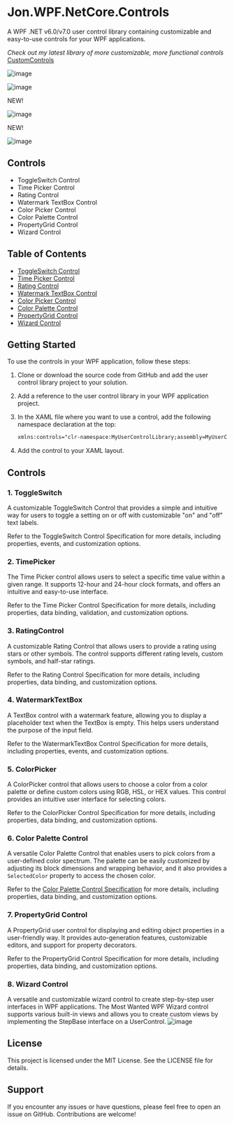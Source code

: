﻿# Jon.WPF.NetCore.Controls

A WPF .NET v6.0/v7.0 user control library containing customizable and easy-to-use controls for your WPF applications.

*Check out my latest library of more customizable, more functional controls*
[CustomControls](https://github.com/LittleBigSalino/Jon.Wpf.CustomControls)


![image](https://github.com/LittleBigSalino/Jon.WPF.NetCore/blob/master/Jon.WPF.NetCore.UserControls.MostWanted/SamplesMainWindow1.png)

![image](https://github.com/LittleBigSalino/Jon.WPF.NetCore/blob/master/Jon.WPF.NetCore.UserControls.MostWanted/SamplesMainWindow2.png)


NEW!

![image](https://github.com/LittleBigSalino/Jon.WPF.NetCore/blob/master/Jon.WPF.NetCore.UserControls.MostWanted/PropertyGridExample.png)

NEW!

![image](https://github.com/LittleBigSalino/Jon.WPF.NetCore/blob/master/Jon.WPF.NetCore.UserControls.MostWanted/WizardFirstScreen.png)

## Controls

- ToggleSwitch Control
- Time Picker Control
- Rating Control
- Watermark TextBox Control
- Color Picker Control
- Color Palette Control
- PropertyGrid Control
- Wizard Control

## Table of Contents

- [ToggleSwitch Control](https://github.com/LittleBigSalino/Jon.WPF.NetCore/blob/master/Jon.WPF.NetCore.UserControls.MostWanted/Docs/ToggleSwitch.md)
- [Time Picker Control](https://github.com/LittleBigSalino/Jon.WPF.NetCore/blob/master/Jon.WPF.NetCore.UserControls.MostWanted/Docs/TimePicker.md)
- [Rating Control](https://github.com/LittleBigSalino/Jon.WPF.NetCore/blob/master/Jon.WPF.NetCore.UserControls.MostWanted/Docs/RatingControl.md)
- [Watermark TextBox Control](https://github.com/LittleBigSalino/Jon.WPF.NetCore/blob/master/Jon.WPF.NetCore.UserControls.MostWanted/Docs/WatermarkTextbox.md)
- [Color Picker Control](https://github.com/LittleBigSalino/Jon.WPF.NetCore/blob/master/Jon.WPF.NetCore.UserControls.MostWanted/Docs/ColorPicker.md)
- [Color Palette Control](https://github.com/LittleBigSalino/Jon.WPF.NetCore/blob/master/Jon.WPF.NetCore.UserControls.MostWanted/Docs/ColorPaletteControl.md)
- [PropertyGrid Control](https://github.com/LittleBigSalino/Jon.WPF.NetCore/blob/master/Jon.WPF.NetCore.UserControls.MostWanted/Docs/PropertyGridNETCORE.md)
- [Wizard Control](https://github.com/LittleBigSalino/Jon.WPF.NetCore/blob/master/Jon.WPF.NetCore.UserControls.MostWanted/Docs/WizardWindow.md)

## Getting Started

To use the controls in your WPF application, follow these steps:

1. Clone or download the source code from GitHub and add the user control library project to your solution.

2. Add a reference to the user control library in your WPF application project.

3. In the XAML file where you want to use a control, add the following namespace declaration at the top:

   ```xml
   xmlns:controls="clr-namespace:MyUserControlLibrary;assembly=MyUserControlLibrary"
   ```

4. Add the control to your XAML layout.

## Controls

### 1. ToggleSwitch

A customizable ToggleSwitch Control that provides a simple and intuitive way for users to toggle a setting on or off with customizable "on" and "off" text labels.

Refer to the ToggleSwitch Control Specification for more details, including properties, events, and customization options.

### 2. TimePicker

The Time Picker control allows users to select a specific time value within a given range. It supports 12-hour and 24-hour clock formats, and offers an intuitive and easy-to-use interface.

Refer to the Time Picker Control Specification for more details, including properties, data binding, validation, and customization options.

### 3. RatingControl

A customizable Rating Control that allows users to provide a rating using stars or other symbols. The control supports different rating levels, custom symbols, and half-star ratings.

Refer to the Rating Control Specification for more details, including properties, data binding, and customization options.

### 4. WatermarkTextBox

A TextBox control with a watermark feature, allowing you to display a placeholder text when the TextBox is empty. This helps users understand the purpose of the input field.

Refer to the WatermarkTextBox Control Specification for more details, including properties, events, and customization options.

### 5. ColorPicker

A ColorPicker control that allows users to choose a color from a color palette or define custom colors using RGB, HSL, or HEX values. This control provides an intuitive user interface for selecting colors.

Refer to the ColorPicker Control Specification for more details, including properties, data binding, and customization options.

### 6. Color Palette Control

A versatile Color Palette Control that enables users to pick colors from a user-defined color spectrum. The palette can be easily customized by adjusting its block dimensions and wrapping behavior, and it also provides a `SelectedColor` property to access the chosen color.

Refer to the [Color Palette Control Specification](https://github.com/LittleBigSalino/Jon.WPF.NetCore/blob/master/Jon.WPF.NetCore.UserControls.MostWanted/ColorPaletteControl.md) for more details, including properties, data binding, and customization options.

### 7. PropertyGrid Control

A PropertyGrid user control for displaying and editing object properties in a user-friendly way. It provides auto-generation features, customizable editors, and support for property decorators.

Refer to the PropertyGrid Control Specification for more details, including properties, data binding, and customization options.

### 8. Wizard Control
A versatile and customizable wizard control to create step-by-step user interfaces in WPF applications. The Most Wanted WPF Wizard control supports various built-in views and allows you to create custom views by implementing the StepBase interface on a UserControl.
![image](https://github.com/LittleBigSalino/Jon.WPF.NetCore/blob/master/Jon.WPF.NetCore.UserControls.MostWanted/WizardFirstScreen.png)

## License

This project is licensed under the MIT License. See the LICENSE file for details.

## Support

If you encounter any issues or have questions, please feel free to open an issue on GitHub. Contributions are welcome!

